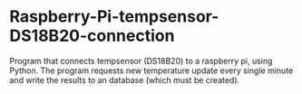 # Raspberry-Pi-tempsensor-DS18B20-connection
Program that connects tempsensor (DS18B20) to a raspberry pi, using Python. The program requests new temperature update every single minute and write the results to an database (which must be created). 
